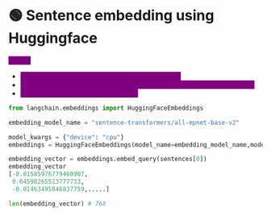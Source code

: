 # 🟢 Sentence embedding using Huggingface

<mark style="color:purple;background-color:purple;">**Steps:**</mark>

* <mark style="color:purple;background-color:purple;">from langchain import huggingface embeddings</mark>
* <mark style="color:purple;background-color:purple;">initialize embedding by passing name and additional parameters if any</mark>
* <mark style="color:purple;background-color:purple;">pass the sentence to be embedded</mark>

```python
from langchain.embeddings import HuggingFaceEmbeddings

embedding_model_name = "sentence-transformers/all-mpnet-base-v2"

model_kwargs = {"device": "cpu"}
embeddings = HuggingFaceEmbeddings(model_name=embedding_model_name,model_kwargs=model_kwargs)

embedding_vector = embeddings.embed_query(sentences[0])
embedding_vector
[-0.01585976779460907,
 0.04598265513777733,
 -0.01463495846837759,.....]

len(embedding_vector) # 768
```
